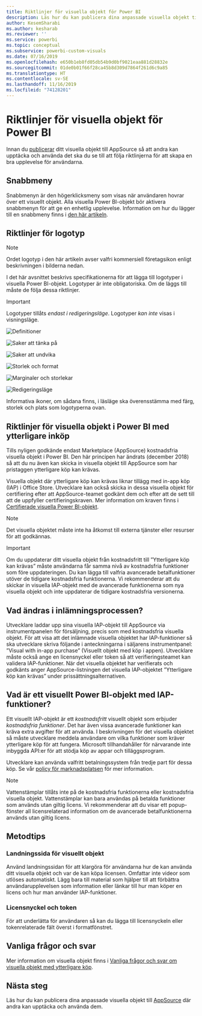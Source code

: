 ```yaml
---
title: Riktlinjer för visuella objekt för Power BI
description: Läs hur du kan publicera dina anpassade visuella objekt till AppSource där andra kan upptäcka och använda dem via ett inköp.
author: KesemSharabi
ms.author: kesharab
ms.reviewer: ''
ms.service: powerbi
ms.topic: conceptual
ms.subservice: powerbi-custom-visuals
ms.date: 07/16/2019
ms.openlocfilehash: e650b1eb8fd05db54b9d0bf9021eaa881d28832e
ms.sourcegitcommit: 01de0b01f66f28ca45b8d309d7864f261d6c9a85
ms.translationtype: HT
ms.contentlocale: sv-SE
ms.lasthandoff: 11/16/2019
ms.locfileid: "74128201"
---
```

# <a name="guidelines-for-power-bi-visuals"></a>Riktlinjer för visuella objekt för Power BI
Innan du [publicerar](https://docs.microsoft.com/power-bi/developer/office-store) ditt visuella objekt till AppSource så att andra kan upptäcka och använda det ska du se till att följa riktlinjerna för att skapa en bra upplevelse för användarna. 

## <a name="context-menu"></a>Snabbmeny
Snabbmenyn är den högerklicksmeny som visas när användaren hovrar över ett visuellt objekt.
Alla visuella Power BI-objekt bör aktivera snabbmenyn för att ge en enhetlig upplevelse. Information om hur du lägger till en snabbmeny finns i [den här artikeln](https://github.com/Microsoft/PowerBI-visuals/blob/gh-pages/tutorials/building-bar-chart/adding-context-menu-to-the-bar.md).


## <a name="logo-guidelines"></a>Riktlinjer för logotyp
> [!NOTE]
> Ordet logotyp i den här artikeln avser valfri kommersiell företagsikon enligt beskrivningen i bilderna nedan. 

I det här avsnittet beskrivs specifikationerna för att lägga till logotyper i visuella Power BI-objekt. Logotyper är inte obligatoriska. Om de läggs till måste de följa dessa riktlinjer. 

> [!IMPORTANT]
> Logotyper tillåts *endast i redigeringsläge*. Logotyper *kan inte* visas i visningsläge.


![Definitioner](media/guidelines-powerbi-visuals/definitions.png)

![Saker att tänka på](media/guidelines-powerbi-visuals/things-to-keep-in-mind.png)

![Saker att undvika](media/guidelines-powerbi-visuals/things-to-avoid.png)

![Storlek och format](media/guidelines-powerbi-visuals/size-and-format.png)

![Marginaler och storlekar](media/guidelines-powerbi-visuals/margins-and-sizes.png)

![Redigeringsläge](media/guidelines-powerbi-visuals/logos-in-edit-mode.png)


Informativa ikoner, om sådana finns, i läsläge ska överensstämma med färg, storlek och plats som logotyperna ovan.

## <a name="guidelines-for-power-bi-visuals-with-additional-purchases"></a>Riktlinjer för visuella objekt i Power BI med ytterligare inköp

Tills nyligen godkände endast Marketplace (AppSource) kostnadsfria visuella objekt i Power BI. Den här principen har ändrats (december 2018) så att du nu även kan skicka in visuella objekt till AppSource som har pristaggen ytterligare köp kan krävas. 

Visuella objekt där ytterligare köp kan krävas liknar tillägg med in-app köp (IAP) i Office Store. Utvecklare kan också skicka in dessa visuella objekt för certifiering efter att AppSource-teamet godkänt dem och efter att de sett till att de uppfyller certifieringskraven. Mer information om kraven finns i [Certifierade visuella Power BI-objekt](../developer/power-bi-custom-visuals-certified.md).

> [!NOTE]
> Det visuella objektet måste inte ha åtkomst till externa tjänster eller resurser för att godkännas.

>[!IMPORTANT]  
> Om du uppdaterar ditt visuella objekt från kostnadsfritt till ”Ytterligare köp kan krävas” måste användarna får samma nivå av kostnadsfria funktioner som före uppdateringen. Du kan lägga till valfria avancerade betalfunktioner utöver de tidigare kostnadsfria funktionerna. Vi rekommenderar att du skickar in visuella IAP-objekt med de avancerade funktionerna som nya visuella objekt och inte uppdaterar de tidigare kostnadsfria versionerna.

## <a name="what-changed-in-the-submission-process"></a>Vad ändras i inlämningsprocessen?

Utvecklare laddar upp sina visuella IAP-objekt till AppSource via instrumentpanelen för försäljning, precis som med kostnadsfria visuella objekt. För att visa att det inlämnade visuella objektet har IAP-funktioner så ska utvecklare skriva följande i anteckningarna i säljarens instrumentpanel: ”Visual with in-app purchase” (Visuellt objekt med köp i appen). Utvecklare måste också ange en licensnyckel eller token så att verifieringsteamet kan validera IAP-funktioner. När det visuella objektet har verifierats och godkänts anger AppSource-listningen det visuella IAP-objektet ”Ytterligare köp kan krävas” under prissättningsalternativen.

## <a name="what-is-a-power-bi-visual-with-iap-features"></a>Vad är ett visuellt Power BI-objekt med IAP-funktioner?

Ett visuellt IAP-objekt är ett *kostnadsfritt* visuellt objekt som erbjuder *kostnadsfria funktioner*. Det har även vissa avancerade funktioner kan kräva extra avgifter för att använda. I beskrivningen för det visuella objektet så måste utvecklare meddela användare om vilka funktioner som kräver ytterligare köp för att fungera. Microsoft tillhandahåller för närvarande inte inbyggda API:er för att stödja köp av appar och tilläggsprogram.

Utvecklare kan använda valfritt betalningssystem från tredje part för dessa köp. Se vår [policy för marknadsplatsen](https://docs.microsoft.com/office/dev/store/validation-policies#2-apps-or-add-ins-can-display-certain-ads) för mer information.

> [!NOTE]
> Vattenstämplar tillåts inte på de kostnadsfria funktionerna eller kostnadsfria visuella objekt. Vattenstämplar kan bara användas på betalda funktioner som används utan giltig licens. Vi rekommenderar att du visar ett popup-fönster all licensrelaterad information om de avancerade betalfunktionerna används utan giltig licens.  


## <a name="best-practices"></a>Metodtips

### <a name="visual-landing-page"></a>Landningssida för visuellt objekt

Använd landningssidan för att klargöra för användarna hur de kan använda ditt visuella objekt och var de kan köpa licensen. Omfattar inte videor som utlöses automatiskt. Lägg bara till material som hjälper till att förbättra användarupplevelsen som information eller länkar till hur man köper en licens och hur man använder IAP-funktioner.

### <a name="license-key-and-token"></a>Licensnyckel och token

För att underlätta för användaren så kan du lägga till licensnyckeln eller tokenrelaterade fält överst i formatfönstret.

## <a name="faq"></a>Vanliga frågor och svar

Mer information om visuella objekt finns i [Vanliga frågor och svar om visuella objekt med ytterligare köp](https://docs.microsoft.com/power-bi/power-bi-custom-visuals-faq#visuals-with-additional-purchases).

## <a name="next-steps"></a>Nästa steg

Läs hur du kan publicera dina anpassade visuella objekt till [AppSource](office-store.md) där andra kan upptäcka och använda dem.
